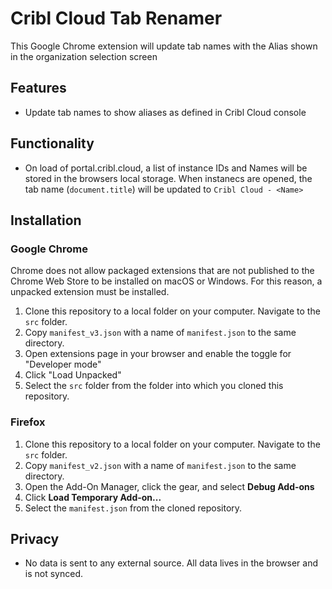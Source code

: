 # Cribl Cloud Tab Renamer

This Google Chrome extension will update tab names with the Alias shown in the organization selection screen

## Features
- Update tab names to show aliases as defined in Cribl Cloud console

## Functionality
- On load of portal.cribl.cloud, a list of instance IDs and Names will be stored in the browsers local storage. When instanecs are opened, the tab name (`document.title`) will be updated to `Cribl Cloud - <Name>`

## Installation

### Google Chrome
Chrome does not allow packaged extensions that are not published to the Chrome Web Store to be installed on macOS or Windows. For this reason, a unpacked extension must be installed.

1. Clone this repository to a local folder on your computer. Navigate to the `src` folder.
2. Copy `manifest_v3.json` with a name of `manifest.json` to the same directory.
3. Open extensions page in your browser and enable the toggle for "Developer mode"
4. Click "Load Unpacked"
5. Select the `src` folder from the folder into which you cloned this repository.

### Firefox

1. Clone this repository to a local folder on your computer. Navigate to the `src` folder.
2. Copy `manifest_v2.json` with a name of `manifest.json` to the same directory.
3. Open the Add-On Manager, click the gear, and select **Debug Add-ons**
4. Click **Load Temporary Add-on...**
5. Select the `manifest.json` from the cloned repository.


## Privacy
- No data is sent to any external source. All data lives in the browser and is not synced.